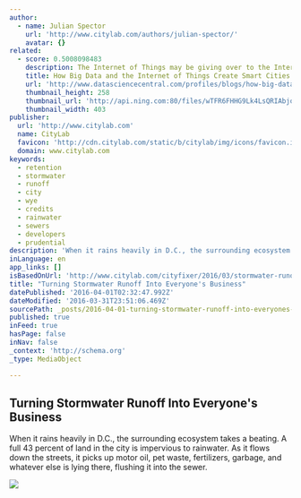 ```yaml
---
author:
  - name: Julian Spector
    url: 'http://www.citylab.com/authors/julian-spector/'
    avatar: {}
related:
  - score: 0.5008098483
    description: The Internet of Things may be giving over to the Internet of Everything as more and more uses are dreamed up for the new wave of Smart Cities.
    title: How Big Data and the Internet of Things Create Smart Cities
    url: 'http://www.datasciencecentral.com/profiles/blogs/how-big-data-and-the-internet-of-things-create-smart-cities'
    thumbnail_height: 258
    thumbnail_url: 'http://api.ning.com:80/files/wTFR6FHHG9Lk4LsQRIAbjobtR-eOXN8tRuzMh-zwH1tqfKF31yQYlspIjZ2NFrLPvuhCE2aKUGF0fTlsPEoFHfAb8DtlBHQv/bor56.PNG'
    thumbnail_width: 403
publisher:
  url: 'http://www.citylab.com'
  name: CityLab
  favicon: 'http://cdn.citylab.com/static/b/citylab/img/icons/favicon.ico'
  domain: www.citylab.com
keywords:
  - retention
  - stormwater
  - runoff
  - city
  - wye
  - credits
  - rainwater
  - sewers
  - developers
  - prudential
description: 'When it rains heavily in D.C., the surrounding ecosystem takes a beating. A full 43 percent of land in the city is impervious to rainwater. As it flows down the streets, it picks up motor oil, pet waste, fertilizers, garbage, and whatever else is lying there, flushing it into the sewer.'
inLanguage: en
app_links: []
isBasedOnUrl: 'http://www.citylab.com/cityfixer/2016/03/stormwater-runoff-credits-nature-conservancy-washington-dc/473700/'
title: "Turning Stormwater Runoff Into Everyone's Business"
datePublished: '2016-04-01T02:32:47.992Z'
dateModified: '2016-03-31T23:51:06.469Z'
sourcePath: _posts/2016-04-01-turning-stormwater-runoff-into-everyones-business.md
published: true
inFeed: true
hasPage: false
inNav: false
_context: 'http://schema.org'
_type: MediaObject

---
```

<article style=""><h1>Turning Stormwater Runoff Into Everyone's Business</h1><p>When it rains heavily in D.C., the surrounding ecosystem takes a beating. A full 43 percent of land in the city is impervious to rainwater. As it flows down the streets, it picks up motor oil, pet waste, fertilizers, garbage, and whatever else is lying there, flushing it into the sewer.</p><img src="http://cdn.citylab.com/media/img/citylab/2016/03/5888815588_08d00fd2be_b/facebook.jpg?1458248708" /></article>
